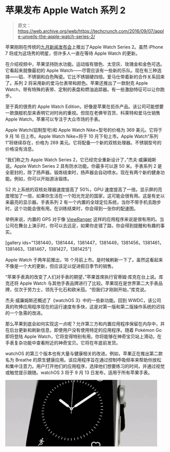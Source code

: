 # 苹果发布 Apple Watch 系列 2 

> 原文：<https://web.archive.org/web/https://techcrunch.com/2016/09/07/apple-unveils-the-apple-watch-series-2/>

苹果刚刚在传统的[九月新闻发布会](https://web.archive.org/web/20230407073750/https://techcrunch.com/events/iphone-event-2016/)上推出了Apple Watch Series 2。虽然 iPhone 7 将成为这场秀的明星，但许多人一直在等待 Apple Watch 的更新。

在介绍视频中，苹果坚持防水功能。运动版有银色、太空灰、玫瑰金和金色可选。它看起来就像最初的 Apple Watch——尽管应该有一些新的乐队。现在有三种选择——铝、不锈钢和白色陶瓷。它比不锈钢硬四倍。爱马仕带着新的合作关系回来了。系列 2 将采用新的爱马仕表带和颜色。苹果还推出了一款耐克 Apple Watch，带有特殊的表带、定制的表盘和燃油追踪器。有一些激励特征可以让你跑步。

至于真的很贵的 Apple Watch Edition，好像是苹果在扼杀产品。该公司可能想要一款旗舰机型来表明它对时尚的重视。但现在老佛爷百货、科莱特和爱马仕销售 Apple Watch，苹果可以专注于大众市场的手表。

Apple Watch(铝制型号)和 Apple Watch Nike+型号的价格为 369 美元。它将于 9 月 16 日上市。Apple Watch Nike+将于 10 月下旬上市。Apple Watch“系列 1”将继续存在，价格为 269 美元。它将配备一个新的双核处理器。不锈钢型号的价格没有消息。

“我们称之为 Apple Watch Series 2，它已经完全重新设计了，”杰夫·威廉姆斯说。Apple Watch Series 2 具有防水功能。你最多可以游 50 米。手表系列 2 是全密封的，除了扬声器。锻炼结束时，扬声器会自动喷水。现在有两个新的健身功能。例如，你可以开始游泳锻炼。

S2 片上系统的双核处理器速度提高了 50%，GPU 速度提高了一倍。显示屏的亮度增加了一倍，如果你生活在一个阳光充足的国家，这可能会很有用。这是有史以来最亮的显示器。手表系列 2 有一个内置的全球定位系统，当你不带手机去跑步时，这个功能会很有用。在训练结束时，你会得到一张你的配速图。

举例来说，内置的 GPS 对于像 [ViewRanger](https://web.archive.org/web/20230407073750/http://www.viewranger.com/) 这样的应用程序来说是很有用的。当公司在舞台上演示时，你可以去远足，如果你走错了路，你会得到提醒和有趣的事实。

[gallery ids="1381440，1381444，1381447，1381449，1381456，1381461，1381463，1381467，1381427，1381425"]

Apple Watch 于两年前推出，18 个月前上市。是时候刷新一下了。虽然这看起来不像是一个大的更新，但应该足以促进假日季节的销售。

“苹果手表真的改变了人们对手表的期望，”苹果首席执行官蒂姆·库克在台上说。库克还将 Apple Watch 与其他手表品牌进行了比较。苹果现在是世界第二大手表品牌，仅次于劳力士，领先于化石和欧米茄。“但我们才刚刚开始，”库克说。

杰夫·威廉姆斯还概述了《watchOS 3》中的一些新功能。回到 WWDC，该公司真的吹捧应用程序现在的运行速度有多快，这是对第一版和第二版操作系统的迟钝的一个急需的改进。

那么苹果到底会如何实现这一点呢？允许第三方和内置应用程序保留在内存中，并在后台更新和刷新信息，即使用户没有使用特定的应用程序。随着 Pokémon Go 即将登陆 Apple Watch，它将变得特别有用。你将能够在神奇宝贝站上滑动，在手表复杂功能中查看附近的神奇宝贝。它将在年底前发货。

watchOS 的第三个版本也有大量与健康相关的改进。例如，苹果正在推出第二款名为 Breathe 的原生健康应用。该应用程序旨在通过控制呼吸频率来帮助你放松和集中注意力。用户打开他们的应用程序，选择他们想要练习的时间，并通过视觉或触觉提示跟随。watchOS 3 将于 9 月 13 日发布，适用于所有苹果手表。

![new-band](img/73fedbc2bda8860a0fb2235e48d8cfd4.png)
